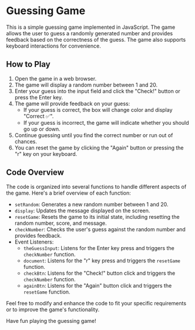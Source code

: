 # Guessing Game

This is a simple guessing game implemented in JavaScript. The game allows the user to guess a randomly generated number and provides feedback based on the correctness of the guess. The game also supports keyboard interactions for convenience.

## How to Play

1. Open the game in a web browser.
2. The game will display a random number between 1 and 20.
3. Enter your guess into the input field and click the "Check!" button or press the Enter key.
4. The game will provide feedback on your guess:
   - If your guess is correct, the box will change color and display "Correct ✅".
   - If your guess is incorrect, the game will indicate whether you should go up or down.
5. Continue guessing until you find the correct number or run out of chances.
6. You can reset the game by clicking the "Again" button or pressing the "r" key on your keyboard.

## Code Overview

The code is organized into several functions to handle different aspects of the game. Here's a brief overview of each function:

- `setRandom`: Generates a new random number between 1 and 20.
- `display`: Updates the message displayed on the screen.
- `resetGame`: Resets the game to its initial state, including resetting the random number, score, and message.
- `checkNumber`: Checks the user's guess against the random number and provides feedback.
- Event Listeners:
  - `theGuessInput`: Listens for the Enter key press and triggers the `checkNumber` function.
  - `document`: Listens for the "r" key press and triggers the `resetGame` function.
  - `checkBtn`: Listens for the "Check!" button click and triggers the `checkNumber` function.
  - `againBtn`: Listens for the "Again" button click and triggers the `resetGame` function.

Feel free to modify and enhance the code to fit your specific requirements or to improve the game's functionality.

Have fun playing the guessing game!

